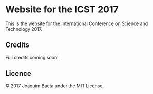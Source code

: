 # Website for the ICST 2017

This is the website for the International Conference on Science and Technology 2017.

## Credits

Full credits coming soon!

## Licence

© 2017 Joaquim Baeta under the MIT License.